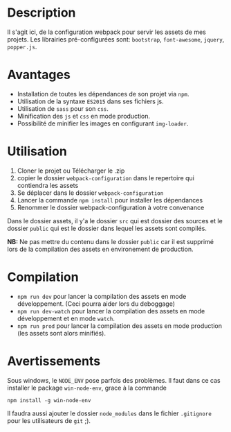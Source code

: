 # Description

Il s'agit ici, de la configuration webpack pour servir les assets de mes projets.
Les librairies pré-configurées sont: `bootstrap`, `font-awesome`, `jquery`, `popper.js`.

# Avantages
* Installation de toutes les dépendances de son projet via `npm`.
* Utilisation de la syntaxe `ES2015` dans ses fichiers js.
* Utilisation de `sass` pour son `css`.
* Minification des `js` et `css` en mode production.
* Possibilité de minifier les images en configurant `img-loader`.

# Utilisation

1. Cloner le projet ou Télécharger le .zip
2. copier le dossier `webpack-configuration` dans le repertoire qui contiendra les assets
3. Se déplacer dans le dossier `webpack-configuration`
4. Lancer la commande `npm install` pour installer les dépendances
5. Renommer le dossier webpack-configuration à votre convenance

Dans le dossier assets, il y'a le dossier `src` qui est dossier des sources et le dossier `public` qui est le dossier dans lequel les assets
sont compilés. 

**NB:** Ne pas mettre du contenu dans le dossier `public` car il est supprimé lors de la compilation des assets en environement de production.

# Compilation
* `npm run dev` pour lancer la compilation des assets en mode développement. (Ceci pourra aider lors du deboggage)
* `npm run dev-watch` pour lancer la compilation des assets en mode développement et en mode `watch`.
* `npm run prod` pour lancer la compilation des assets en mode production (les assets sont alors minifiés).

# Avertissements
Sous windows, le `NODE_ENV` pose parfois des problèmes. Il faut dans ce cas installer le package `win-node-env`, grace à la commande
```
npm install -g win-node-env
```

Il faudra aussi ajouter le dossier `node_modules` dans le fichier `.gitignore` pour les utilisateurs de `git` ;).